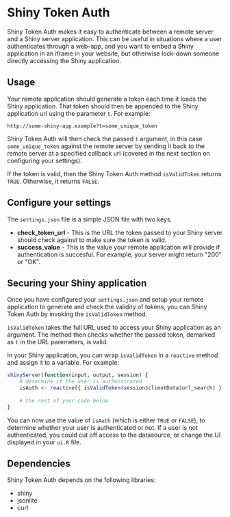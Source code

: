 # Shiny Token Auth

Shiny Token Auth makes it easy to authenticate between a remote server and a Shiny server application. This can be useful in situations where a user authenticates through a web-app, and you want to embed a Shiny application in an iframe in your website, but otherwise lock-down someone directly accessing the Shiny application.

## Usage
Your remote application should generate a token each time it loads the Shiny application. That token should then be appended to the Shiny application url using the parameter `t`. For example:

```
http://some-shiny-app.example?t=some_unique_token
```

Shiny Token Auth will then check the passed `t` argument, in this case `some_unique_token` against the remote server by sending it back to the remote server at a specified callback url (covered in the next section on configuring your settings).

If the token is valid, then the Shiny Token Auth method `isValidToken` returns `TRUE`. Otherwise, it returns `FALSE`.

## Configure your settings

The `settings.json` file is a simple JSON file with two keys.

* **check_token_url** - This is the URL the token passed to your Shiny server should check against to make sure the token is valid.
* **success_value** - This is the value your remote application will provide if authentication is succesful. For example, your server might return "200" or "OK".

## Securing your Shiny application

Once you have configured your `settings.json` and setup your remote application to generate and check the validity of tokens, you can Shiny Token Auth by invoking the `isValidToken` method.

`isValidToken` takes the full URL used to access your Shiny application as an argument. The method then checks whether the passed token, demarked as `t` in the URL paremeters, is valid.

In your Shiny application, you can wrap `isValidToken` in a `reactive` method and assign it to a variable. For example:

```r
shinyServer(function(input, output, session) {
  	# determine if the user is authenticated
  	isAuth <- reactive({ isValidToken(session$clientData$url_search) })
  	
  	# the rest of your code below
}
```
You can now use the value of `isAuth` (which is either `TRUE` or `FALSE`), to determine whether your user is authenticated or not. If a user is not authenticated, you could cut off access to the datasource, or change the UI displayed in your `ui.R` file.

## Dependencies

Shiny Token Auth depends on the following libraries:

* shiny
* jsonlite
* curl